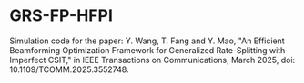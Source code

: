 # GRS-FP-HFPI
Simulation code for the paper: Y. Wang, T. Fang and Y. Mao, "An Efficient Beamforming Optimization Framework for Generalized Rate-Splitting with Imperfect CSIT," in IEEE Transactions on Communications,  March 2025, doi: 10.1109/TCOMM.2025.3552748.

